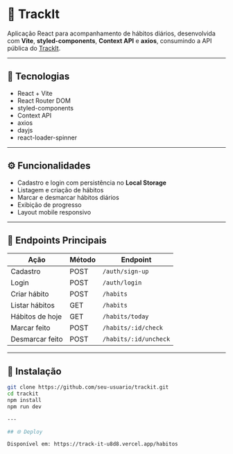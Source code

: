 # 📱 TrackIt

Aplicação React para acompanhamento de hábitos diários, desenvolvida com **Vite**, **styled-components**, **Context API** e **axios**, consumindo a API pública do [TrackIt](https://mock-api.bootcamp.respondeai.com.br/api/v2/trackit/).

---

## 🚀 Tecnologias

- React + Vite  
- React Router DOM  
- styled-components  
- Context API  
- axios  
- dayjs  
- react-loader-spinner  

---

## ⚙️ Funcionalidades

- Cadastro e login com persistência no **Local Storage**  
- Listagem e criação de hábitos  
- Marcar e desmarcar hábitos diários  
- Exibição de progresso  
- Layout mobile responsivo  

---

## 🔗 Endpoints Principais

| Ação | Método | Endpoint |
|------|---------|-----------|
| Cadastro | POST | `/auth/sign-up` |
| Login | POST | `/auth/login` |
| Criar hábito | POST | `/habits` |
| Listar hábitos | GET | `/habits` |
| Hábitos de hoje | GET | `/habits/today` |
| Marcar feito | POST | `/habits/:id/check` |
| Desmarcar feito | POST | `/habits/:id/uncheck` |

---

## 💾 Instalação

```bash
git clone https://github.com/seu-usuario/trackit.git
cd trackit
npm install
npm run dev

---

## 🌐 Deploy

Disponível em: https://track-it-u8d8.vercel.app/habitos
